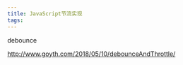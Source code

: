 ```yaml
---
title: JavaScript节流实现
tags:
---
```



debounce


http://www.goyth.com/2018/05/10/debounceAndThrottle/